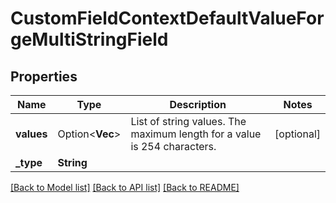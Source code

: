 # CustomFieldContextDefaultValueForgeMultiStringField

## Properties

Name | Type | Description | Notes
------------ | ------------- | ------------- | -------------
**values** | Option<**Vec<String>**> | List of string values. The maximum length for a value is 254 characters. | [optional]
**_type** | **String** |  | 

[[Back to Model list]](../README.md#documentation-for-models) [[Back to API list]](../README.md#documentation-for-api-endpoints) [[Back to README]](../README.md)


